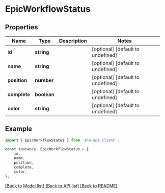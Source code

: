 # EpicWorkflowStatus


## Properties

Name | Type | Description | Notes
------------ | ------------- | ------------- | -------------
**id** | **string** |  | [optional] [default to undefined]
**name** | **string** |  | [optional] [default to undefined]
**position** | **number** |  | [optional] [default to undefined]
**complete** | **boolean** |  | [optional] [default to undefined]
**color** | **string** |  | [optional] [default to undefined]

## Example

```typescript
import { EpicWorkflowStatus } from 'aha-api-client';

const instance: EpicWorkflowStatus = {
    id,
    name,
    position,
    complete,
    color,
};
```

[[Back to Model list]](../README.md#documentation-for-models) [[Back to API list]](../README.md#documentation-for-api-endpoints) [[Back to README]](../README.md)
